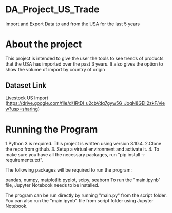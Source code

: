 # DA_Project_US_Trade
Import and Export Data to and from the USA for the last 5 years

# About the project
This project is intended to give the user the tools to see trends of products that the USA has imported over the past 3 years. It also gives the option to show the volume of import by country of origin 

## Dataset Link
Livestock US Import (https://drive.google.com/file/d/1RtDl_u2cbVdq7gyw5G_JoqN8GElI2zkF/view?usp=sharing)

# Running the Program
1.Python 3 is required. This project is written using version 3.10.4.
2.Clone the repo from github.
3. Setup a virtual environment and activate it.
4. To make sure you have all the necessary packages, run
"pip install -r requirements.txt". 

The following packages will be required to run the program:

pandas,
numpy,
matplotlib.pyplot,
scipy,
seaborn
To run the "main.ipynb" file, Jupyter Notebook needs to be installed.

The program can be run directly by running "main.py" from the script folder. You can also run the "main.ipynb" file from script folder using Jupyter Notebook.
